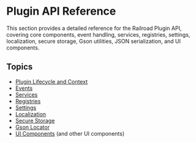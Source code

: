 # Plugin API Reference

This section provides a detailed reference for the Railroad Plugin API, covering core components, event handling, services, registries, settings, localization, secure storage, Gson utilities, JSON serialization, and UI components.

## Topics

- [Plugin Lifecycle and Context](./plugin.md)
- [Events](./events.md)
- [Services](./services.md)
- [Registries](./registries.md)
- [Settings](./settings.md)
- [Localization](./localization.md)
- [Secure Storage](./secure-storage.md)
- [Gson Locator](./gson-locator.md)
- [UI Components](./ui/rr-button.md) (and other UI components)
